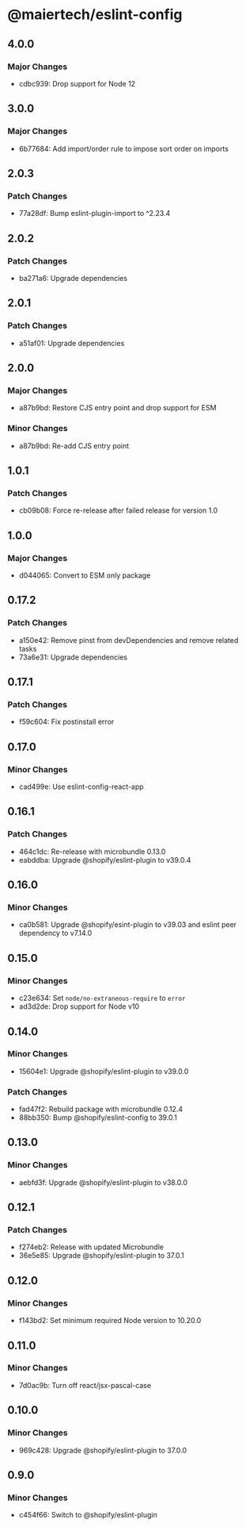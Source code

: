 # @maiertech/eslint-config

## 4.0.0

### Major Changes

- cdbc939: Drop support for Node 12

## 3.0.0

### Major Changes

- 6b77684: Add import/order rule to impose sort order on imports

## 2.0.3

### Patch Changes

- 77a28df: Bump eslint-plugin-import to ^2.23.4

## 2.0.2

### Patch Changes

- ba271a6: Upgrade dependencies

## 2.0.1

### Patch Changes

- a51af01: Upgrade dependencies

## 2.0.0

### Major Changes

- a87b9bd: Restore CJS entry point and drop support for ESM

### Minor Changes

- a87b9bd: Re-add CJS entry point

## 1.0.1

### Patch Changes

- cb09b08: Force re-release after failed release for version 1.0

## 1.0.0

### Major Changes

- d044065: Convert to ESM only package

## 0.17.2

### Patch Changes

- a150e42: Remove pinst from devDependencies and remove related tasks
- 73a6e31: Upgrade dependencies

## 0.17.1

### Patch Changes

- f59c604: Fix postinstall error

## 0.17.0

### Minor Changes

- cad499e: Use eslint-config-react-app

## 0.16.1

### Patch Changes

- 464c1dc: Re-release with microbundle 0.13.0
- eabddba: Upgrade @shopify/eslint-plugin to v39.0.4

## 0.16.0

### Minor Changes

- ca0b581: Upgrade @shopify/esint-plugin to v39.03 and eslint peer dependency to
  v7.14.0

## 0.15.0

### Minor Changes

- c23e634: Set `node/no-extraneous-require` to `error`
- ad3d2de: Drop support for Node v10

## 0.14.0

### Minor Changes

- 15604e1: Upgrade @shopify/eslint-plugin to v39.0.0

### Patch Changes

- fad47f2: Rebuild package with microbundle 0.12.4
- 88bb350: Bump @shopify/eslint-config to 39.0.1

## 0.13.0

### Minor Changes

- aebfd3f: Upgrade @shopify/eslint-plugin to v38.0.0

## 0.12.1

### Patch Changes

- f274eb2: Release with updated Microbundle
- 36e5e85: Upgrade @shopify/eslint-plugin to 37.0.1

## 0.12.0

### Minor Changes

- f143bd2: Set minimum required Node version to 10.20.0

## 0.11.0

### Minor Changes

- 7d0ac9b: Turn off react/jsx-pascal-case

## 0.10.0

### Minor Changes

- 969c428: Upgrade @shopify/eslint-plugin to 37.0.0

## 0.9.0

### Minor Changes

- c454f66: Switch to @shopify/eslint-plugin
